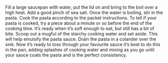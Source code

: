 Fill a large saucepan with water, put the lid on and bring to the boil over a high heat.
Add a good pinch of sea salt.
Once the water is boiling, stir in the pasta.
Cook the pasta according to the packet instructions. To tell if your pasta is cooked, try a piece about a minute or so before the end of the cooking time. It’s ready when it’s soft enough to eat, but still has a bit of bite. 
Scoop out a mugful of the starchy cooking water and set aside. This will help emulsify the pasta sauce.
Drain the pasta in a colander over the sink. Now it’s ready to toss through your favourite sauce 
it’s best to do this in the pan, adding splashes of cooking water and mixing as you go until your sauce coats the pasta and is the perfect consistency.
